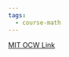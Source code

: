 ```yaml
---
tags:
  - course-math
---
```

[MIT OCW Link](https://ocw.mit.edu/courses/18-s096-matrix-calculus-for-machine-learning-and-beyond-january-iap-2023/pages/syllabus/)